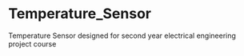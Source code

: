 # Temperature_Sensor
Temperature Sensor designed for second year electrical engineering project course
